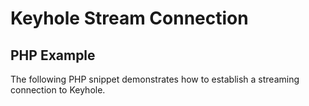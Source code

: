 <h1>Keyhole Stream Connection</h1>
<h2>PHP Example</h2>
<p>The following PHP snippet demonstrates how to establish a streaming connection to Keyhole.</p>

